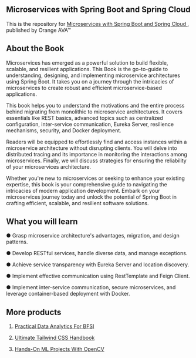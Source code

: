 
## Microservices with Spring Boot and Spring Cloud

This is the repository for [Microservices with Spring Boot and Spring Cloud
](https://orangeava.com/products/microservices-with-spring-boot-and-spring-cloud), published by Orange AVA™


## About the Book
Microservices has emerged as a powerful solution to build flexible, scalable, and resilient applications. This Book is the go-to-guide to understanding, designing, and implementing microservice architectures using Spring Boot. It takes you on a journey through the intricacies of microservices to create robust and efficient microservice-based applications.

This book helps you to understand the motivations and the entire process behind migrating from monolithic to microservice architectures. It covers essentials like REST basics, advanced topics such as centralized configuration, inter-service communication, Eureka Server, resilience mechanisms, security, and Docker deployment.

Readers will be equipped to effortlessly find and access instances within a microservice architecture without disrupting clients. You will delve into distributed tracing and its importance in monitoring the interactions among microservices. Finally, we will discuss strategies for ensuring the reliability of your microservices architecture.

Whether you're new to microservices or seeking to enhance your existing expertise, this book is your comprehensive guide to navigating the intricacies of modern application development. Embark on your microservices journey today and unlock the potential of Spring Boot in crafting efficient, scalable, and resilient software solutions.


## What you will learn

● Grasp microservice architecture's advantages, migration, and design patterns.

● Develop RESTful services, handle diverse data, and manage exceptions.

● Achieve service transparency with Eureka Server and location discovery.

● Implement effective communication using RestTemplate and Feign Client.

● Implement inter-service communication, secure microservices, and leverage container-based deployment with Docker.

## More products
1. [Practical Data Analytics For BFSI](https://orangeava.com/products/practical-data-analytics-for-bfsi)

2. [Ultimate Tailwind CSS Handbook](https://orangeava.com/products/ultimate-tailwind-css-handbook)

3. [Hands-On ML Projects With OpenCV](https://orangeava.com/products/hands-on-ml-projects-with-opencv)
